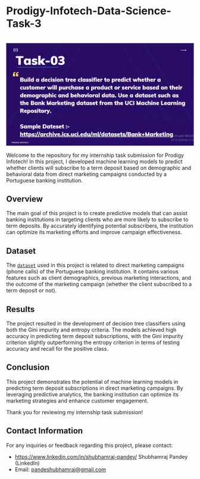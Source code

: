 # Prodigy-Infotech-Data-Science-Task-3
<br>
<img src="https://github.com/shubhamraaj/Prodigy-Infotech-Data-Science-Task-3/blob/3a59f4c4914aabe5763f1403642451fb317e3282/Data%20Science%20Task%203.PNG"   >

Welcome to the repository for my internship task submission for Prodigy Infotech! In this project, I developed machine learning models to predict whether clients will subscribe to a term deposit based on demographic and behavioral data from direct marketing campaigns conducted by a Portuguese banking institution.

## Overview

The main goal of this project is to create predictive models that can assist banking institutions in targeting clients who are more likely to subscribe to term deposits. By accurately identifying potential subscribers, the institution can optimize its marketing efforts and improve campaign effectiveness.

## Dataset

The <a href="https://github.com/shubhamraaj/Prodigy-Infotech-Data-Science-Task-3/blob/85b3ba16fdd05803ba68ebae905fe3d54e1a755a/Bank%20Marketing%20Database.csv">`dataset`</a> used in this project is related to direct marketing campaigns (phone calls) of the Portuguese banking institution. It contains various features such as client demographics, previous marketing interactions, and the outcome of the marketing campaign (whether the client subscribed to a term deposit or not).


## Results

The project resulted in the development of decision tree classifiers using both the Gini impurity and entropy criteria. The models achieved high accuracy in predicting term deposit subscriptions, with the Gini impurity criterion slightly outperforming the entropy criterion in terms of testing accuracy and recall for the positive class.

## Conclusion

This project demonstrates the potential of machine learning models in predicting term deposit subscriptions in direct marketing campaigns. By leveraging predictive analytics, the banking institution can optimize its marketing strategies and enhance customer engagement.

Thank you for reviewing my internship task submission!


## Contact Information
For any inquiries or feedback regarding this project, please contact:

- <https://www.linkedin.com/in/shubhamraj-pandey/> Shubhamraj Pandey (LinkedIn)</a>
- Email: pandeshubhamraj@gmail.com

